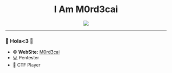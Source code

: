 <h1 align="center">I Am M0rd3cai</h1>

<div align="center">
  <img loop="infinite" width="auto" src="https://media.tenor.com/ajyhr1jfk-cAAAAC/regular-show-mordecai.gif">
</div>

---
### 🌴 Hola<3 🌴
 -  © **WebSite:** [M0rd3cai](https://m0rd3caii.github.io/m0rd3cai.github.io/)
 - 💻 Pentester
 - 🚩 CTF Player


